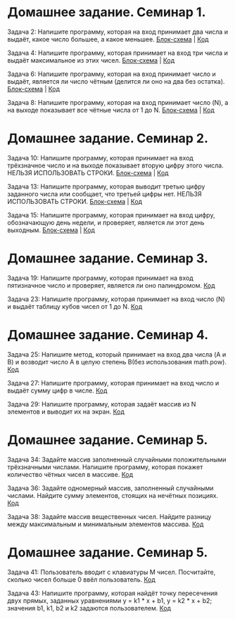 # Домашнее задание. Семинар 1.

Задача 2: Напишите программу, которая на вход принимает два числа и выдаёт, какое число большее, а какое меньшее.
[Блок-схема](Homework1/diagram.drawio.png) | [Код](Homework1/Program.cs)

Задача 4: Напишите программу, которая принимает на вход три числа и выдаёт максимальное из этих чисел.
[Блок-схема](Homework1_4/diagram.drawio.png) | [Код](Homework1_4/Program.cs)

Задача 6: Напишите программу, которая на вход принимает число и выдаёт, является ли число чётным (делится ли оно на два без остатка).
[Блок-схема](Homework1_6/diagram.drawio.png) | [Код](Homework1_6/Program.cs)

Задача 8: Напишите программу, которая на вход принимает число (N), а на выходе показывает все чётные числа от 1 до N.
[Блок-схема](Homework1_8/diagram.drawio.png) | [Код](Homework1_8/Program.cs)

# Домашнее задание. Семинар 2.

Задача 10: Напишите программу, которая принимает на вход трёхзначное число и на выходе показывает вторую цифру этого числа. НЕЛЬЗЯ ИСПОЛЬЗОВАТЬ СТРОКИ.
[Блок-схема](Homework2_10/diagram.drawio.png) | [Код](Homework2_10/Program.cs)

Задача 13: Напишите программу, которая выводит третью цифру заданного числа или сообщает, что третьей цифры нет. НЕЛЬЗЯ ИСПОЛЬЗОВАТЬ СТРОКИ.
[Блок-схема](Homework2_13/diagram.drawio.png) | [Код](Homework2_13/Program.cs)

Задача 15: Напишите программу, которая принимает на вход цифру, обозначающую день недели, и проверяет, является ли этот день выходным.
[Блок-схема](Homework2_15/diagram.drawio.png) | [Код](Homework2_15/Program.cs)

# Домашнее задание. Семинар 3.

Задача 19: Напишите программу, которая принимает на вход пятизначное число и проверяет, является ли оно палиндромом.
[Код](Homework3_19/Program.cs)

Задача 23: Напишите программу, которая принимает на вход число (N) и выдаёт таблицу кубов чисел от 1 до N.
[Код](Homework3_23/Program.cs)

# Домашнее задание. Семинар 4.

Задача 25: Напишите метод, который принимает на вход два числа (A и B) и возводит число A в целую степень B(без использования math.pow).
[Код](Homework4_25/Program.cs)

Задача 27: Напишите программу, которая принимает на вход число и выдаёт сумму цифр в числе.
[Код](Homework4_27/Program.cs)

Задача 29: Напишите программу, которая задаёт массив из N элементов и выводит их на экран.
[Код](Homework4_29/Program.cs)

# Домашнее задание. Семинар 5.

Задача 34: Задайте массив заполненный случайными положительными трёхзначными числами. Напишите программу, которая покажет количество чётных чисел в массиве.
[Код](Homework5_34/Program.cs)

Задача 36: Задайте одномерный массив, заполненный случайными числами. Найдите сумму элементов, стоящих на нечётных позициях.
[Код](Homework5_36/Program.cs)

Задача 38: Задайте массив вещественных чисел. Найдите разницу между максимальным и минимальным элементов массива.
[Код](Homework5_38/Program.cs)

# Домашнее задание. Семинар 5.

Задача 41: Пользователь вводит с клавиатуры M чисел. Посчитайте, сколько чисел больше 0 ввёл пользователь.
[Код](Homework6_41/Program.cs)

Задача 43: Напишите программу, которая найдёт точку пересечения двух прямых, заданных уравнениями y = k1 * x + b1, y = k2 * x + b2; значения b1, k1, b2 и k2 задаются пользователем.
[Код](Homework6_43/Program.cs)